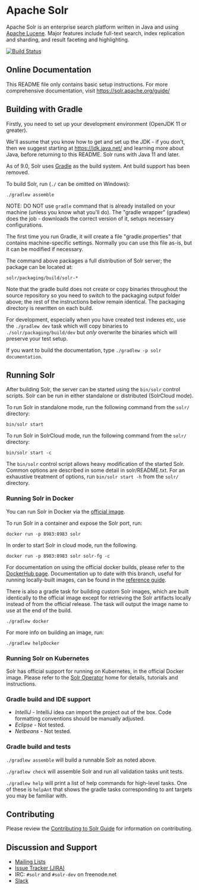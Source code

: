 <!--
    Licensed to the Apache Software Foundation (ASF) under one or more
    contributor license agreements.  See the NOTICE file distributed with
    this work for additional information regarding copyright ownership.
    The ASF licenses this file to You under the Apache License, Version 2.0
    the "License"); you may not use this file except in compliance with
    the License.  You may obtain a copy of the License at

        http://www.apache.org/licenses/LICENSE-2.0

    Unless required by applicable law or agreed to in writing, software
    distributed under the License is distributed on an "AS IS" BASIS,
    WITHOUT WARRANTIES OR CONDITIONS OF ANY KIND, either express or implied.
    See the License for the specific language governing permissions and
    limitations under the License.
 -->

# Apache Solr

Apache Solr is an enterprise search platform written in Java and using [Apache Lucene](https://lucene.apache.org/).
Major features include full-text search, index replication and sharding, and
result faceting and highlighting.


[![Build Status](https://ci-builds.apache.org/job/Solr/job/Solr-Artifacts-main/badge/icon?subject=Solr)](https://ci-builds.apache.org/job/Solr/job/Solr-Artifacts-main/)


## Online Documentation

This README file only contains basic setup instructions.  For more
comprehensive documentation, visit <https://solr.apache.org/guide/>

## Building with Gradle

Firstly, you need to set up your development environment (OpenJDK 11 or greater).

We'll assume that you know how to get and set up the JDK - if you
don't, then we suggest starting at https://jdk.java.net/ and learning
more about Java, before returning to this README. Solr runs with
Java 11 and later.

As of 9.0, Solr uses [Gradle](https://gradle.org/) as the build
system. Ant build support has been removed.

To build Solr, run (`./` can be omitted on Windows):

`./gradlew assemble`

NOTE: DO NOT use `gradle` command that is already installed on your machine (unless you know what you'll do).
The "gradle wrapper" (gradlew) does the job - downloads the correct version of it, setups necessary configurations.

The first time you run Gradle, it will create a file "gradle.properties" that
contains machine-specific settings. Normally you can use this file as-is, but it
can be modified if necessary.

The command above packages a full distribution of Solr server; the 
package can be located at:

`solr/packaging/build/solr-*`

Note that the gradle build does not create or copy binaries throughout the
source repository so you need to switch to the packaging output folder above;
the rest of the instructions below remain identical. The packaging directory 
is rewritten on each build. 

For development, especially when you have created test indexes etc, use
the `./gradlew dev` task which will copy binaries to `./solr/packaging/build/dev`
but _only_ overwrite the binaries which will preserve your test setup.

If you want to build the documentation, type `./gradlew -p solr documentation`.

## Running Solr

After building Solr, the server can be started using
the `bin/solr` control scripts.  Solr can be run in either standalone or
distributed (SolrCloud mode).

To run Solr in standalone mode, run the following command from the `solr/`
directory:

`bin/solr start`

To run Solr in SolrCloud mode, run the following command from the `solr/`
directory:

`bin/solr start -c`

The `bin/solr` control script allows heavy modification of the started Solr.
Common options are described in some detail in solr/README.txt.  For an
exhaustive treatment of options, run `bin/solr start -h` from the `solr/`
directory.

### Running Solr in Docker

You can run Solr in Docker via the [official image](https://hub.docker.com/_/solr).

To run Solr in a container and expose the Solr port, run:

`docker run -p 8983:8983 solr`

In order to start Solr in cloud mode, run the following.

`docker run -p 8983:8983 solr solr-fg -c`

For documentation on using the official docker builds, please refer to the [DockerHub page](https://hub.docker.com/_/solr).
Documentation up to date with this branch, useful for running locally-built images, can be found in the [reference guide](solr/solr-ref-guide/src/running-solr-in-docker.adoc).

There is also a gradle task for building custom Solr images,
which are built identically to the official image except for retrieving the Solr artifacts locally instead of from the official release.
The task will output the image name to use at the end of the build.

`./gradlew docker`

For more info on building an image, run:

`./gradlew helpDocker`

### Running Solr on Kubernetes

Solr has official support for running on Kubernetes, in the official Docker image.
Please refer to the [Solr Operator](https://solr.apache.org/operator) home for details, tutorials and instructions.

### Gradle build and IDE support

- *IntelliJ* - IntelliJ idea can import the project out of the box. 
               Code formatting conventions should be manually adjusted. 
- *Eclipse*  - Not tested.
- *Netbeans* - Not tested.


### Gradle build and tests

`./gradlew assemble` will build a runnable Solr as noted above.

`./gradlew check` will assemble Solr and run all validation
  tasks unit tests.

`./gradlew help` will print a list of help commands for high-level tasks. One
  of these is `helpAnt` that shows the gradle tasks corresponding to ant
  targets you may be familiar with.

## Contributing

Please review the [Contributing to Solr
Guide](https://cwiki.apache.org/confluence/display/solr/HowToContribute) for information on
contributing.

## Discussion and Support

- [Mailing Lists](https://solr.apache.org/community.html#mailing-lists-chat)
- [Issue Tracker (JIRA)](https://issues.apache.org/jira/browse/SOLR)
- IRC: `#solr` and `#solr-dev` on freenode.net
- [Slack](https://solr.apache.org/community.html#slack) 

